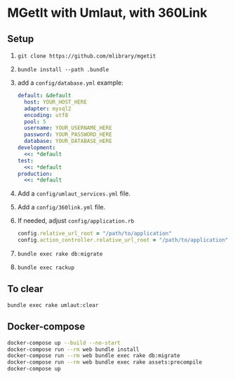 # MGetIt with Umlaut, with 360Link

## Setup

1. `git clone https://github.com/mlibrary/mgetit`
2. `bundle install --path .bundle`
3. add a `config/database.yml` example:

    ```yaml
    default: &default
      host: YOUR_HOST_HERE
      adapter: mysql2
      encoding: utf8
      pool: 5
      username: YOUR_USERNAME_HERE
      password: YOUR_PASSWORD_HERE
      database: YOUR_DATABASE_HERE
    development:
      <<: *default
    test:
      <<: *default
    production:
      <<: *default
    ```
4. Add a `config/umlaut_services.yml` file.
5. Add a `config/360link.yml` file.
6. If needed, adjust `config/application.rb`

    ```ruby
    config.relative_url_root = "/path/to/application"
    config.action_controller.relative_url_root = "/path/to/application"
    ```
    
7. `bundle exec rake db:migrate`
8. `bundle exec rackup`

## To clear
`bundle exec rake umlaut:clear`

## Docker-compose

```bash
docker-compose up --build --no-start
docker-compose run --rm web bundle install
docker-compose run --rm web bundle exec rake db:migrate
docker-compose run --rm web bundle exec rake assets:precompile
docker-compose up
```
